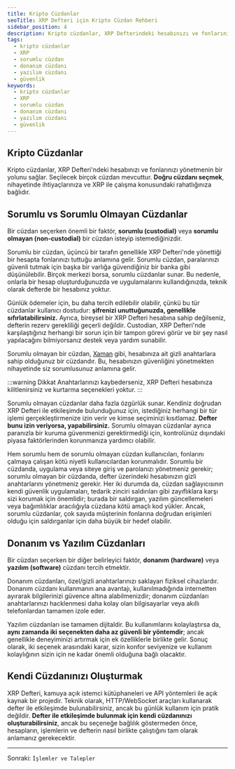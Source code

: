 ```yaml
---
title: Kripto Cüzdanlar
seoTitle: XRP Defteri için Kripto Cüzdan Rehberi
sidebar_position: 4
description: Kripto cüzdanlar, XRP Defterindeki hesabınızı ve fonlarınızı yönetmenin yollarını sunar. Sorumlu ve sorumlu olmayan cüzdanlar arasındaki farkları anlamak önemlidir.
tags: 
  - kripto cüzdanlar
  - XRP
  - sorumlu cüzdan
  - donanım cüzdanı
  - yazılım cüzdanı
  - güvenlik
keywords: 
  - kripto cüzdanlar
  - XRP
  - sorumlu cüzdan
  - donanım cüzdanı
  - yazılım cüzdanı
  - güvenlik
---
```


## Kripto Cüzdanlar

Kripto cüzdanlar, XRP Defteri'ndeki hesabınızı ve fonlarınızı yönetmenin bir yolunu sağlar. Seçilecek birçok cüzdan mevcuttur. **Doğru cüzdanı seçmek**, nihayetinde ihtiyaçlarınıza ve XRP ile çalışma konusundaki rahatlığınıza bağlıdır.

## Sorumlu vs Sorumlu Olmayan Cüzdanlar

Bir cüzdan seçerken önemli bir faktör, **sorumlu (custodial)** veya **sorumlu olmayan (non-custodial)** bir cüzdan isteyip istemediğinizdir.

Sorumlu bir cüzdan, üçüncü bir tarafın genellikle XRP Defteri'nde yönettiği bir hesapta fonlarınızı tuttuğu anlamına gelir. Sorumlu cüzdan, paralarınızı güvenli tutmak için başka bir varlığa güvendiğiniz bir banka gibi düşünülebilir. Birçok merkezi borsa, sorumlu cüzdanlar sunar. Bu nedenle, onlarla bir hesap oluşturduğunuzda ve uygulamalarını kullandığınızda, teknik olarak defterde bir hesabınız yoktur.

Günlük ödemeler için, bu daha tercih edilebilir olabilir, çünkü bu tür cüzdanlar kullanıcı dostudur: **şifrenizi unuttuğunuzda, genellikle sıfırlatabilirsiniz.** Ayrıca, bireysel bir XRP Defteri hesabına sahip değilseniz, defterin rezerv gerekliliği geçerli değildir. Custodian, XRP Defteri'nde karşılaştığınız herhangi bir sorun için bir tampon görevi görür ve bir şey nasıl yapılacağını bilmiyorsanız destek veya yardım sunabilir.



Sorumlu olmayan bir cüzdan, [Xaman](https://Xaman.app/) gibi, hesabınıza ait gizli anahtarlara sahip olduğunuz bir cüzdandır. Bu, hesabınızın güvenliğini yönetmekten nihayetinde siz sorumlusunuz anlamına gelir.

:::warning Dikkat
Anahtarlarınızı kaybederseniz, XRP Defteri hesabınıza kilitlenirsiniz ve kurtarma seçenekleri yoktur.
:::

Sorumlu olmayan cüzdanlar daha fazla özgürlük sunar. Kendiniz doğrudan XRP Defteri ile etkileşimde bulunduğunuz için, istediğiniz herhangi bir tür işlemi gerçekleştirmenize izin verir ve kimse seçiminizi kısıtlamaz. **Defter bunu izin veriyorsa, yapabilirsiniz.** Sorumlu olmayan cüzdanlar ayrıca paranızla bir kuruma güvenmenizi gerektirmediği için, kontrolünüz dışındaki piyasa faktörlerinden korunmanıza yardımcı olabilir.

Hem sorumlu hem de sorumlu olmayan cüzdan kullanıcıları, fonlarını çalmaya çalışan kötü niyetli kullanıcılardan korunmalıdır. Sorumlu bir cüzdanda, uygulama veya siteye giriş ve parolanızı yönetmeniz gerekir; sorumlu olmayan bir cüzdanda, defter üzerindeki hesabınızın gizli anahtarlarını yönetmeniz gerekir. Her iki durumda da, cüzdan sağlayıcısının kendi güvenlik uygulamaları, tedarik zinciri saldırıları gibi zayıflıklara karşı sizi korumak için önemlidir; burada bir saldırgan, yazılım güncellemeleri veya bağımlılıklar aracılığıyla cüzdana kötü amaçlı kod yükler. Ancak, sorumlu cüzdanlar, çok sayıda müşterinin fonlarına doğrudan erişimleri olduğu için saldırganlar için daha büyük bir hedef olabilir.

## Donanım vs Yazılım Cüzdanları

Bir cüzdan seçerken bir diğer belirleyici faktör, **donanım (hardware)** veya **yazılım (software)** cüzdanı tercih etmektir.

Donanım cüzdanları, özel/gizli anahtarlarınızı saklayan fiziksel cihazlardır. Donanım cüzdanı kullanmanın ana avantajı, kullanılmadığında internetten ayırarak bilgilerinizi güvence altına alabilmenizdir; donanım cüzdanları anahtarlarınızı hacklenmesi daha kolay olan bilgisayarlar veya akıllı telefonlardan tamamen izole eder.



Yazılım cüzdanları ise tamamen dijitaldir. Bu kullanımlarını kolaylaştırsa da, **aynı zamanda iki seçenekten daha az güvenli bir yöntemdir**; ancak genellikle deneyiminizi artırmak için ek özelliklerle birlikte gelir. Sonuç olarak, iki seçenek arasındaki karar, sizin konfor seviyenize ve kullanım kolaylığının sizin için ne kadar önemli olduğuna bağlı olacaktır.

## Kendi Cüzdanınızı Oluşturmak

XRP Defteri, kamuya açık istemci kütüphaneleri ve API yöntemleri ile açık kaynak bir projedir. Teknik olarak, HTTP/WebSocket araçları kullanarak defter ile etkileşimde bulunabilirsiniz, ancak bu günlük kullanım için pratik değildir. **Defter ile etkileşimde bulunmak için kendi cüzdanınızı oluşturabilirsiniz**, ancak bu seçeneğe bağlılık göstermeden önce, hesapların, işlemlerin ve defterin nasıl birlikte çalıştığını tam olarak anlamanız gerekecektir.

---

Sonraki: `İşlemler ve Talepler`